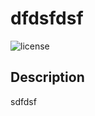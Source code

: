 
  # dfdsfdsf

  ![license](https://img.shields.io/badge/license-MIT-green)

  ## Description

  sdfdsf

  